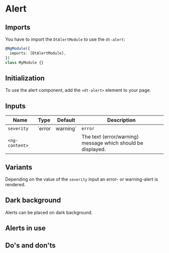 # Alert

<ba-ux-snippet name="alert-intro"></ba-ux-snippet>

<ba-live-example name="DtExampleAlertWarning"></ba-live-example>

<ba-live-example name="DtExampleAlertError"></ba-live-example>

## Imports

You have to import the `DtAlertModule` to use the `dt-alert`:

```typescript
@NgModule({
  imports: [DtAlertModule],
})
class MyModule {}
```

## Initialization

To use the alert component, add the `<dt-alert>` element to your page.

## Inputs

| Name           | Type              | Default | Description                                                 |
| -------------- | ----------------- | ------- | ----------------------------------------------------------- |
| `severity`     | `error | warning` | `error` | Sets the alert severity.                                    |
| `<ng-content>` |                   |         | The text (error/warning) message which should be displayed. |

## Variants

Depending on the value of the `severity` input an error- or warning-alert is
rendered.

<ba-live-example name="DtExampleAlertInteractive"></ba-live-example>

## Dark background

Alerts can be placed on dark background.

<ba-live-example name="DtExampleAlertDark" themedark></ba-live-example>

<ba-live-example name="DtExampleAlertDarkError" themedark></ba-live-example>

## Alerts in use

<ba-ux-snippet name="alert-in-use"></ba-ux-snippet>

## Do's and don'ts

<ba-ux-snippet name="alert-dos-donts"></ba-ux-snippet>
